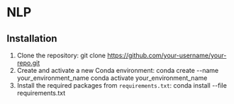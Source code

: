# NLP
## Installation

1. Clone the repository: git clone https://github.com/your-username/your-repo.git
2. Create and activate a new Conda environment:
  conda create --name your_environment_name
  conda activate your_environment_name
3. Install the required packages from `requirements.txt`:
  conda install --file requirements.txt
